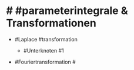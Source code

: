 # # #parameterintegrale & Transformationen #

 - #Laplace #transformation 

	 - #Unterknoten #1 

 - #Fouriertransformation #
